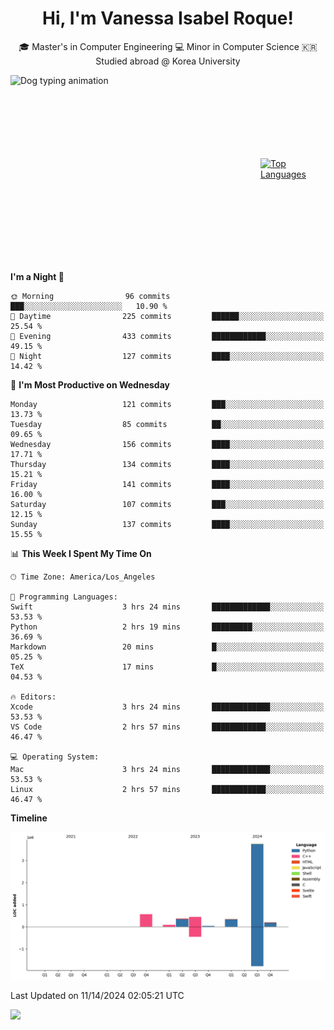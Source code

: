 <h1 align="center">Hi, I'm Vanessa Isabel Roque!</h1>

<p align="center"> 🎓 Master's in Computer Engineering 💻 Minor in Computer Science 🇰🇷 Studied abroad @ Korea University <br></p>
<div style="display: flex; justify-content: center; align-items: center;">
  <img src="https://cdn.dribbble.com/users/859807/screenshots/6284055/benny_typing_1.gif" width="400" height="300" alt="Dog typing animation">
  <a href="https://github.com/anuraghazra/github-readme-stats">
    <img src="https://github-readme-stats.vercel.app/api/top-langs/?username=vroque19" alt="Top Languages" width="400" height="300">
  </a>
</div>

 
<!--START_SECTION:waka-->
**I'm a Night 🦉** 

```text
🌞 Morning                96 commits          ███░░░░░░░░░░░░░░░░░░░░░░   10.90 % 
🌆 Daytime                225 commits         ██████░░░░░░░░░░░░░░░░░░░   25.54 % 
🌃 Evening                433 commits         ████████████░░░░░░░░░░░░░   49.15 % 
🌙 Night                  127 commits         ████░░░░░░░░░░░░░░░░░░░░░   14.42 % 
```
📅 **I'm Most Productive on Wednesday** 

```text
Monday                   121 commits         ███░░░░░░░░░░░░░░░░░░░░░░   13.73 % 
Tuesday                  85 commits          ██░░░░░░░░░░░░░░░░░░░░░░░   09.65 % 
Wednesday                156 commits         ████░░░░░░░░░░░░░░░░░░░░░   17.71 % 
Thursday                 134 commits         ████░░░░░░░░░░░░░░░░░░░░░   15.21 % 
Friday                   141 commits         ████░░░░░░░░░░░░░░░░░░░░░   16.00 % 
Saturday                 107 commits         ███░░░░░░░░░░░░░░░░░░░░░░   12.15 % 
Sunday                   137 commits         ████░░░░░░░░░░░░░░░░░░░░░   15.55 % 
```


📊 **This Week I Spent My Time On** 

```text
🕑︎ Time Zone: America/Los_Angeles

💬 Programming Languages: 
Swift                    3 hrs 24 mins       █████████████░░░░░░░░░░░░   53.53 % 
Python                   2 hrs 19 mins       █████████░░░░░░░░░░░░░░░░   36.69 % 
Markdown                 20 mins             █░░░░░░░░░░░░░░░░░░░░░░░░   05.25 % 
TeX                      17 mins             █░░░░░░░░░░░░░░░░░░░░░░░░   04.53 % 

🔥 Editors: 
Xcode                    3 hrs 24 mins       █████████████░░░░░░░░░░░░   53.53 % 
VS Code                  2 hrs 57 mins       ████████████░░░░░░░░░░░░░   46.47 % 

💻 Operating System: 
Mac                      3 hrs 24 mins       █████████████░░░░░░░░░░░░   53.53 % 
Linux                    2 hrs 57 mins       ████████████░░░░░░░░░░░░░   46.47 % 
```

**Timeline**

![Lines of Code chart](https://raw.githubusercontent.com/vroque19/vroque19/main/assets/bar_graph.png)


 Last Updated on 11/14/2024 02:05:21 UTC
<!--END_SECTION:waka-->
![](https://komarev.com/ghpvc/?username=vroque19&color=b2a3dc&style=flat-square)
